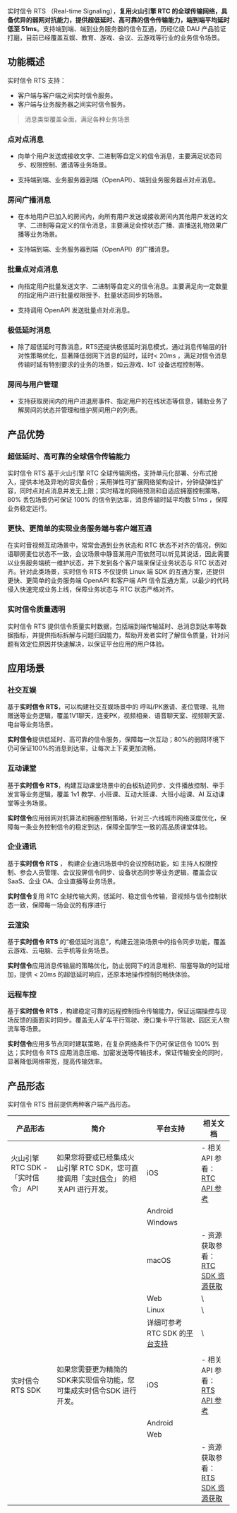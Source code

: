 实时信令 RTS （Real-time Signaling），**复用火山引擎 RTC 的全球传输网络，具备优异的弱网对抗能力，提供超低延时、高可靠的信令传输能力，端到端平均延时低至 51ms**。支持端到端、端到业务服务器的信令互通，历经亿级 DAU 产品验证打磨，目前已经覆盖互娱、教育、游戏、会议、云游戏等行业的业务信令场景。

## 功能概述

实时信令 RTS 支持：

- 客户端与客户端之间实时信令服务。
- 客户端与业务服务器之间实时信令服务。

> 消息类型覆盖全面，满足各种业务场景

### **点对点消息**

- 向单个用户发送或接收文字、二进制等自定义的信令消息，主要满足状态同步、权限控制、邀请等业务场景。
	
- 支持端到端、业务服务器到端（OpenAPI）、端到业务服务器点对点消息。
	

### **房间广播消息**

- 在本地用户已加入的房间内，向所有用户发送或接收房间内其他用户发送的文字、二进制等自定义的信令消息，主要满足会控状态广播、直播送礼物效果广播等业务场景。
	
- 支持端到端、业务服务器到端（OpenAPI）的广播消息。
	

### **批量点对点消息**

- 向指定用户批量发送文字、二进制等自定义的信令消息。主要满足向一定数量的指定用户进行批量权限授予、批量状态同步的场景。
	
- 支持调用 OpenAPI 发送批量点对点消息。
	

### **极低延时消息**

- 除了超低延时可靠消息，RTS还提供极低延时消息模式，通过消息传输层的针对性策略优化，显著降低弱网下消息的延时，延时< 20ms ，满足对信令消息传输时延有特别要求的业务的场景，如云游戏、IoT 设备远程控制等。
	

### **房间与用户管理**

- 支持获取房间内的用户进退房事件、指定用户的在线状态等信息，辅助业务了解房间的状态并管理和维护房间用户的列表。
	

## 产品优势

### **超低延时、高可靠的全球信令传输能力**
	

实时信令 RTS 基于火山引擎 RTC 全球传输网络，支持单元化部署、分布式接入，提供本地及异地的容灾备份；采用弹性可扩展网络架构设计，分钟级弹性扩容，同时点对点消息并发无上限；实时精准的网络预测和自适应拥塞控制策略，80% 丢包场景仍可保证 100% 的信令到达率，消息传输时延平均数 51ms ，保障业务稳定运行。
<br>

### **更快、更简单的实现业务服务端与客户端互通**
	

在实时音视频互动场景中，常常会遇到业务状态和 RTC 状态不对齐的情况，例如语聊房麦位状态不一致，会议场景中静音某用户而依然可以听见其说话，因此需要以业务服务端统一维护状态，并下发到各个客户端来保证业务状态与 RTC 状态对齐。针对此类场景，实时信令 RTS 不仅提供 Linux 端 SDK 的互通方案，还提供更快、更简单的业务服务端 OpenAPI 和客户端 API 信令互通方案，以最少的代码侵入快速完成业务上线，保障业务状态与 RTC 状态严格对齐。
<br>

### **实时信令质量透明**
	

实时信令 RTS 提供信令质量实时数据，包括端到端传输延时、总消息到达率等数据指标，并提供指标拆解与问题归因能力，帮助开发者实时了解信令质量，针对问题有效定位原因并快速解决，以保证平台应用的用户体验。
<br>

## 应用场景

### 社交互娱

基于**实时信令 RTS**，可以构建社交互娱场景中的 呼叫/PK邀请、麦位管理、礼物赠送等业务逻辑，覆盖1V1聊天，连麦PK，视频相亲、语音聊天室、视频聊天室、电台等业务场景。

**实时信令**提供低延时、高可靠的信令服务，保障每一次互动；80%的弱网环境下仍可保证100%的消息到达率，让每次上下麦更加流畅。
<br>

### 互动课堂

基于**实时信令 RTS**，构建互动课堂场景中的白板轨迹同步、文件播放控制、举手发言等业务逻辑，覆盖 1v1 教学、小班课、互动大班课、大班小组课、AI 互动课堂等业务场景。

**实时信令**应用弱网对抗算法和拥塞控制策略，针对三-六线城市网络深度优化，保障每一条业务控制信令的稳定到达，保障全国学生一致的高品质课堂体验。
<br>

### 企业通讯

基于**实时信令 RTS** ， 构建企业通讯场景中的会议控制功能，如 主持人权限控制、参会人员管理、会议投屏信令同步、设备状态同步等业务逻辑，覆盖会议 SaaS、企业 OA、企业直播等业务场景。

**实时信令**复用 RTC 全球传输大网，低延时、稳定信令传输，音视频与信令控制状态一致，保障每一场会议的有序进行
<br>

### 云渲染

基于**实时信令 RTS** 的“极低延时消息”，构建云渲染场景中的指令同步功能，覆盖云游戏、云电脑、云手机等业务场景。

**实时信令**应用消息传输层的策略优化，防止弱网下的消息堆积、阻塞导致的时延增加，提供 < 20ms 的超低延时响应，还原本地操作控制的畅快体验。
<br>

### 远程车控

基于**实时信令 RTS** ，构建稳定可靠的远程控制指令传输能力，保证远端操控与现场反馈的画面实时同步。覆盖无人矿车平行驾驶、港口集卡平行驾驶、园区无人物流车等场景。

**实时信令**应用多节点同时建联策略，在复杂网络条件下仍可保证信令 100% 到达；实时信令 RTS 应用消息压缩、加密发送等传输技术，保证传输安全的同时，显著降低网络带宽，提高传输效率。
<br>

## 产品形态

实时信令 RTS 目前提供两种客户端产品形态。

| **产品形态** | **简介** | **平台支持** | 相关文档 |
| --- | --- | --- | --- |
| 火山引擎 RTC SDK -「实时信令」 API | 如果您将要或已经集成火山引擎 RTC SDK，您可直接调用「[实时信令](https://www.volcengine.com/docs/6348/Android-overview#%E6%B6%88%E6%81%AF)」 的相关API 进行开发。 | iOS | - 相关 API 参看：<br>[RTC API 参考](https://www.volcengine.com/docs/6348/142431) |\
||| Android | 	 |\
||| Windows ||\
||| macOS | - 资源获取参看：<br>[RTC SDK 资源获取](https://www.volcengine.com/docs/6348/75707) |\
||| Web |\
||| Linux |\
||| 详细可参考 RTC SDK 的[平台支持](https://www.volcengine.com/docs/6348/66812#%E5%B9%B3%E5%8F%B0%E6%94%AF%E6%8C%81) |\
||||
| 实时信令 RTS SDK | 如果您需要更为精简的SDK来实现信令功能，您可集成实时信令SDK 进行开发。 | iOS | - 相关 API 参看：<br>[RTS API 参考](https://www.volcengine.com/docs/6348/136643) |\
||| Android | 	 |\
||| Web ||\
|||| - 资源获取参看：<br>[RTS SDK 资源获取](https://www.volcengine.com/docs/6348/135795) |